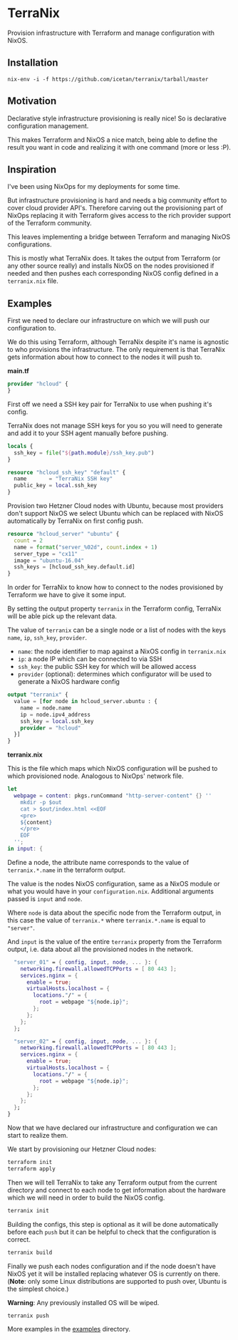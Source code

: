 # TerraNix

Provision infrastructure with Terraform and manage configuration with NixOS.

## Installation

```
nix-env -i -f https://github.com/icetan/terranix/tarball/master
```

## Motivation

Declarative style infrastructure provisioning is really nice! So is declarative
configuration management.

This makes Terraform and NixOS a nice match, being able to define the result you
want in code and realizing it with one command (more or less :P).

## Inspiration

I've been using NixOps for my deployments for some time.

But infrastructure provisioning is hard and needs a big community effort
to cover cloud provider API's. Therefore carving out the provisioning part
of NixOps replacing it with Terraform gives access to the rich provider
support of the Terraform community.

This leaves implementing a bridge between Terraform and managing NixOS
configurations.

This is mostly what TerraNix does. It takes the output from Terraform (or any
other source really) and installs NixOS on the nodes provisioned if needed and
then pushes each corresponding NixOS config defined in a `terranix.nix` file.

## Examples

First we need to declare our infrastructure on which we will push our
configuration to.

We do this using Terraform, although TerraNix despite it's name is agnostic to
who provisions the infrastructure. The only requirement is that TerraNix gets
information about how to connect to the nodes it will push to.

**main.tf**

```terraform
provider "hcloud" {
}
```

First off we need a SSH key pair for TerraNix to use when pushing it's config.

TerraNix does not manage SSH keys for you so you will need to generate and add
it to your SSH agent manually before pushing.

```terraform
locals {
  ssh_key = file("${path.module}/ssh_key.pub")
}

resource "hcloud_ssh_key" "default" {
  name       = "TerraNix SSH key"
  public_key = local.ssh_key
}
```

Provision two Hetzner Cloud nodes with Ubuntu, because most providers don't
support NixOS we select Ubuntu which can be replaced with NixOS automatically
by TerraNix on first config push.

```terraform
resource "hcloud_server" "ubuntu" {
  count = 2
  name = format("server_%02d", count.index + 1)
  server_type = "cx11"
  image = "ubuntu-16.04"
  ssh_keys = [hcloud_ssh_key.default.id]
}
```

In order for TerraNix to know how to connect to the nodes provisioned by
Terraform we have to give it some input.

By setting the output property `terranix` in the Terraform config, TerraNix
will be able pick up the relevant data.

The value of `terranix` can be a single node or a list of nodes with the keys
`name`, `ip`, `ssh_key`, `provider`.

- `name`: the node identifier to map against a NixOS config in `terranix.nix`
- `ip`: a node IP which can be connected to via SSH
- `ssh_key`: the public SSH key for which will be allowed access
- `provider` (optional): determines which configurator will be used to
  generate a NixOS hardware config

```terraform
output "terranix" {
  value = [for node in hcloud_server.ubuntu : {
    name = node.name
    ip = node.ipv4_address
    ssh_key = local.ssh_key
    provider = "hcloud"
  }]
}
```

**terranix.nix**

This is the file which maps which NixOS configuration will be pushed to which
provisioned node. Analogous to NixOps' network file.

```nix
let
  webpage = content: pkgs.runCommand "http-server-content" {} ''
    mkdir -p $out
    cat > $out/index.html <<EOF
    <pre>
    ${content}
    </pre>
    EOF
  '';
in input: {
```

Define a node, the attribute name corresponds to the value of
`terranix.*.name` in the terraform output.

The value is the nodes NixOS configuration, same as a NixOS module or what
you would have in your `configuration.nix`. Additional arguments passed is
`input` and `node`.

Where `node` is data about the specific node from the Terraform output, in
this case the value of `terranix.*` where `terranix.*.name` is equal to
`"server"`.

And `input` is the value of the entire `terranix` property from the
Terraform output, i.e. data about all the provisioned nodes in the network.

```nix
  "server_01" = { config, input, node, ... }: {
    networking.firewall.allowedTCPPorts = [ 80 443 ];
    services.nginx = {
      enable = true;
      virtualHosts.localhost = {
        locations."/" = {
          root = webpage "${node.ip}";
        };
      };
    };
  };

  "server_02" = { config, input, node, ... }: {
    networking.firewall.allowedTCPPorts = [ 80 443 ];
    services.nginx = {
      enable = true;
      virtualHosts.localhost = {
        locations."/" = {
          root = webpage "${node.ip}";
        };
      };
    };
  };
}
```

Now that we have declared our infrastructure and configuration we can start to
realize them.

We start by provisioning our Hetzner Cloud nodes:

```sh
terraform init
terraform apply
```

Then we will tell TerraNix to take any Terraform output from the current
directory and connect to each node to get information about the hardware which
we will need in order to build the NixOS config.

```sh
terranix init
```

Building the configs, this step is optional as it will be done automatically
before each `push` but it can be helpful to check that the configuration is
correct.

```sh
terranix build
```

Finally we push each nodes configuration and if the node doesn't have NixOS yet
it will be installed replacing whatever OS is currently on there. (**Note**:
only some Linux distributions are supported to push over, Ubuntu is the simplest
choice.)

**Warning**: Any previously installed OS will be wiped.

```sh
terranix push
```

More examples in the [examples](./examples) directory.
